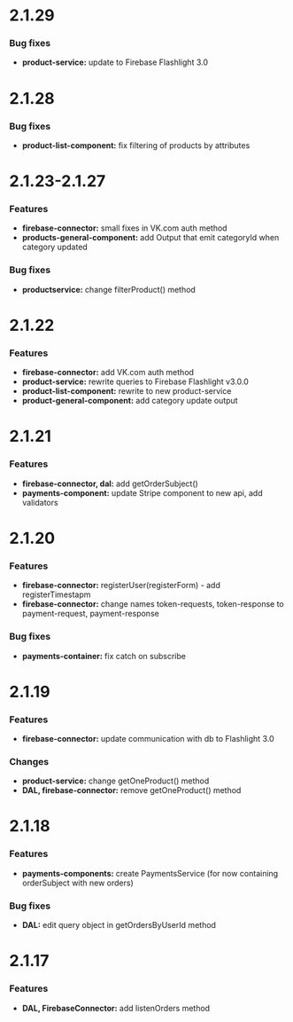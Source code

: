 # 2.1.29

### Bug fixes 

* **product-service:** update to Firebase Flashlight 3.0

# 2.1.28

### Bug fixes 

* **product-list-component:** fix filtering of products by attributes

# 2.1.23-2.1.27

### Features 

* **firebase-connector:** small fixes in VK.com auth method
* **products-general-component:** add Output that emit categoryId when category updated

### Bug fixes 

* **productservice:** change filterProduct() method

# 2.1.22

### Features 

* **firebase-connector:** add VK.com auth method
* **product-service:** rewrite queries to Firebase Flashlight v3.0.0
* **product-list-component:** rewrite to new product-service
* **product-general-component:** add category update output



# 2.1.21

### Features 

* **firebase-connector, dal:** add getOrderSubject()
* **payments-component:** update Stripe component to new api, add validators

# 2.1.20

### Features

* **firebase-connector:** registerUser(registerForm) - add registerTimestapm
* **firebase-connector:** change names token-requests, token-response to payment-request, payment-response

### Bug fixes 

* **payments-container:** fix catch on subscribe

# 2.1.19

### Features

* **firebase-connector:** update communication with db to Flashlight 3.0

### Changes 

* **product-service:** change getOneProduct() method
* **DAL, firebase-connector:** remove getOneProduct() method
 
# 2.1.18

### Features

* **payments-components:** create PaymentsService (for now containing orderSubject with new orders)

### Bug fixes 

* **DAL:** edit query object in getOrdersByUserId method

# 2.1.17

### Features 

* **DAL, FirebaseConnector:** add listenOrders method